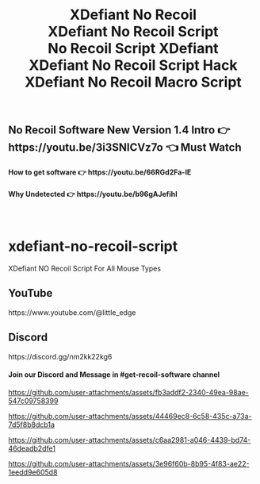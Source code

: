 
<h1 align="center">
  <br>
  XDefiant No Recoil
  <br>
  XDefiant No Recoil Script
  <br>
  No Recoil Script XDefiant
  <br>
  XDefiant No Recoil Script Hack
  <br>
  XDefiant No Recoil Macro Script
</h1>

<br>
<h2>No Recoil Software New Version 1.4 Intro  👉 https://youtu.be/3i3SNICVz7o 👈 Must Watch</h2>
<h4>How to get software 👉 https://youtu.be/66RGd2Fa-IE </h4>
<h4>Why Undetected 👉 https://youtu.be/b96gAJefihI </h4>
<br>

# xdefiant-no-recoil-script
XDefiant NO Recoil Script For All Mouse Types 

<h2>YouTube</h2>
https://www.youtube.com/@little_edge
<br>
<h2>Discord</h2>
https://discord.gg/nm2kk22kg6
<h4>Join our Discord and Message in #get-recoil-software channel</h4>



https://github.com/user-attachments/assets/fb3addf2-2340-49ea-98ae-547c09758399


https://github.com/user-attachments/assets/44469ec8-6c58-435c-a73a-7d5f8b8dcb1a


https://github.com/user-attachments/assets/c6aa2981-a046-4439-bd74-46deadb2dfe1


https://github.com/user-attachments/assets/3e96f60b-8b95-4f83-ae22-1eedd9e605d8




















